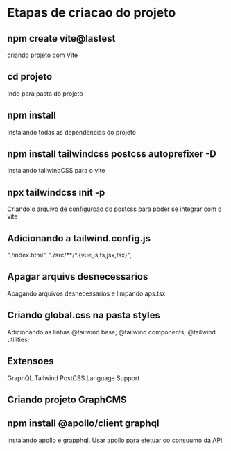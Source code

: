 # Etapas de criacao do projeto

## npm create vite@lastest
criando  projeto com Vite

## cd projeto
Indo para pasta do projeto
## npm install
Instalando todas as dependencias do projeto
## npm install tailwindcss postcss autoprefixer -D
Instalando  tailwindCSS para o vite

## npx tailwindcss init -p
Criando o arquivo de configurcao do postcss
para poder se integrar com o vite

## Adicionando a tailwind.config.js
 "./index.html",
    "./src/**/*.{vue,js,ts,jsx,tsx}",

## Apagar arquivs desnecessarios
Apagando arquivos desnecessarios e limpando
aps.tsx

## Criando global.css na pasta styles
Adicionando as linhas
@tailwind base;
@tailwind components;
@tailwind utilities;

## Extensoes
GraphQL
Tailwind
PostCSS Language Support

## Criando projeto GraphCMS

## npm install @apollo/client graphql
Instalando apollo e grapphql.
Usar apollo para efetuar oo consuumo da API.